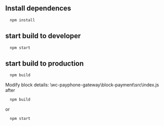 ## Install dependences
```bash
  npm install
```
## start build to developer
```bash
  npm start
```
## start build to production
```bash
  npm build
```

Modify block details:
  \wc-payphone-gateway\block-payment\src\index.js
after
```bash
  npm build
```
or
```bash
  npm start
```

